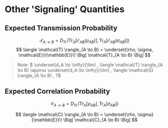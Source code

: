 # Other 'Signaling' Quantities
## Expected Transmission Probability
$$
\mathcal{T}_{A \to B} =
D_{\text{Tr}}\!\left(
\text{Tr}_A[ \mathcal{E}_{AB}(\rho_{AB}) ],
\text{Tr}_A[ \mathcal{E}_{AB}(\sigma_{AB}) ]
\right)
$$
$$
\langle \mathcal{T} \rangle_{A \to B} =
\underset{\rho, \sigma, \mathcal{E}}{\mathbb{E}}\!
\Big[ \mathcal{T}_{A \to B} \Big]
$$
> Note: $ \underset{d_A \to \infty}{\lim} \, \langle \mathcal{T} \rangle_{A \to B} \approx \underset{d_A \to \infty}{\lim} \, \langle \mathcal{S} \rangle_{A \to B} \, ?$ 
## Expected Correlation Probability
$$
\mathcal{C}_{A \to B} =
D_{\text{Tr}}\!\left(
\text{Tr}_A[ \rho_{AB} ],
\text{Tr}_A[ \sigma_{AB} ]
\right)
$$

$$
\langle \mathcal{C} \rangle_{A \to B} =
\underset{\rho, \sigma}{\mathbb{E}}\!
\Big[ \mathcal{C}_{A \to B} \Big]
$$
